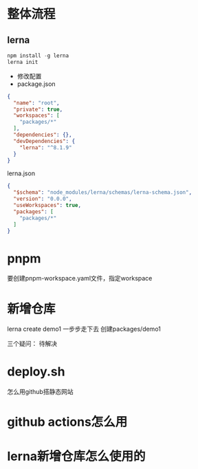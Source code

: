 # 整体流程
## lerna
```js
npm install -g lerna
lerna init
```
- 修改配置
- package.json
```json
{
  "name": "root",
  "private": true,
  "workspaces": [
    "packages/*"
  ],
  "dependencies": {},
  "devDependencies": {
    "lerna": "^8.1.9"
  }
}
```
lerna.json
```json
{
  "$schema": "node_modules/lerna/schemas/lerna-schema.json",
  "version": "0.0.0",
  "useWorkspaces": true,
  "packages": [
    "packages/*"
  ]
}
```
# pnpm
要创建pnpm-workspace.yaml文件，指定workspace

# 新增仓库
lerna create demo1
一步步走下去
创建packages/demo1

三个疑问：
待解决
# deploy.sh 
怎么用github搭静态网站

# github actions怎么用

# lerna新增仓库怎么使用的
